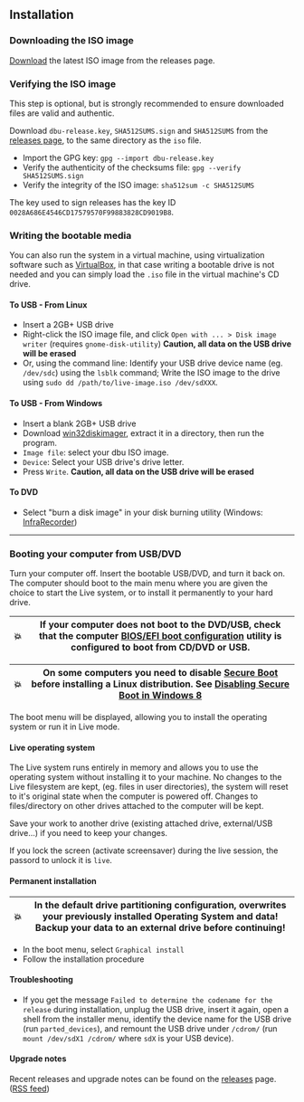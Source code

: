 ## Installation

### Downloading the ISO image

[Download](https://github.com/nodiscc/dbu/releases) the latest ISO image from the releases page.  

### Verifying the ISO image

This step is optional, but is strongly recommended to ensure downloaded files are valid and authentic.

Download `dbu-release.key`, `SHA512SUMS.sign` and `SHA512SUMS` from the [releases page](https://github.com/nodiscc/dbu/releases), to the same directory as the `iso` file.

 * Import the GPG key: `gpg --import dbu-release.key`
 * Verify the authenticity of the checksums file: `gpg --verify SHA512SUMS.sign`
 * Verify the integrity of the ISO image: `sha512sum -c SHA512SUMS`

The key used to sign releases has the key ID `0028A686E4546CD17579570F99883828CD9019B8`.


### Writing the bootable media

You can also run the system in a virtual machine, using virtualization software such as [VirtualBox](https://www.virtualbox.org), in that case writing a bootable drive is not needed and you can simply load the `.iso` file in the virtual machine's CD drive.


#### To USB - From Linux

  * Insert a 2GB+ USB drive
  * Right-click the ISO image file, and click `Open with ... > Disk image writer` (requires `gnome-disk-utility`) **Caution, all data on the USB drive will be erased**
  * Or, using the command line: Identify your USB drive device name (eg. `/dev/sdc`) using the `lsblk` command; Write the ISO image to the drive using `sudo dd /path/to/live-image.iso /dev/sdXXX`.


#### To USB - From Windows

  * Insert a blank 2GB+ USB drive
  * Download [win32diskimager](http://sourceforge.net/projects/win32diskimager/files/latest/download), extract it in a directory, then run the program.
  * `Image file`: select your dbu ISO image.
  * `Device`: Select your USB drive's drive letter.
  * Press `Write`. **Caution, all data on the USB drive will be erased**


#### To DVD

  * Select "burn a disk image" in your disk burning utility (Windows: [InfraRecorder](http://infrarecorder.org/?page_id=5))

------------------------------------------

### Booting your computer from USB/DVD

Turn your computer off. Insert the bootable USB/DVD, and turn it back on. The
computer should boot to the main menu where you are given the choice to start the
Live system, or to install it permanently to your hard drive.

| 💥 | If your computer does not boot to the DVD/USB, check that the computer [BIOS/EFI boot configuration](http://www.makeuseof.com/tag/enter-bios-computer/) utility is configured to boot from CD/DVD or USB. |
|---------|---------|

| 💥 | On some computers you need to disable [Secure Boot](https://en.wikipedia.org/wiki/Unified_Extensible_Firmware_Interface#Secure_boot) before installing a Linux distribution. See **[Disabling Secure Boot in Windows 8](disable-secure-boot.md)** |
|---------|---------|

The boot menu will be displayed, allowing you to install the operating system or run it in Live mode.


#### Live operating system

The Live system runs entirely in memory and allows you to use the operating system
without installing it to your machine. No changes to the Live filesystem are kept,
(eg. files in user directories), the system will reset to it's original state
when the computer is powered off. Changes to files/directory on other drives attached
to the computer will be kept.

Save your work to another drive (existing attached drive, external/USB drive...) if you 
need to keep your changes.

If you lock the screen (activate screensaver) during the live session, the passord to 
unlock it is `live`.


#### Permanent installation

| 💥 | In the default drive partitioning configuration, overwrites your previously installed Operating System and data! Backup your data to an external drive before continuing! |
|---------|---------|

 * In the boot menu, select `Graphical install`
 * Follow the installation procedure


#### Troubleshooting

 * If you get the message `Failed to determine the codename for the release` during installation, unplug the USB drive, insert it again, open a shell from the installer menu, identify the device name for the USB drive (run `parted_devices`), and remount the USB drive under `/cdrom/` (run `mount /dev/sdX1 /cdrom/` where `sdX` is your USB device).


#### Upgrade notes

Recent releases and upgrade notes can be found on the [releases](https://github.com/nodiscc/dbu/releases) page. ([RSS feed](https://github.com/nodiscc/dbu/releases.atom))
